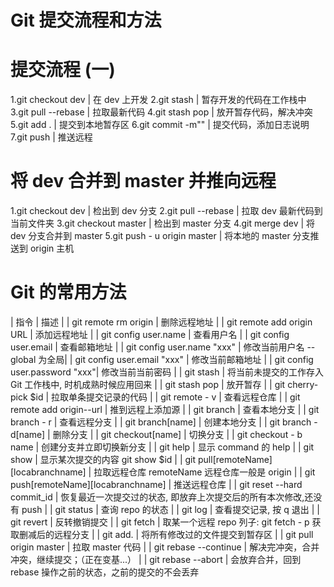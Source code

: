 # Git 提交流程和方法

# 提交流程 (一)

1.git checkout dev | 在 dev 上开发
2.git stash | 暂存开发的代码在工作栈中
3.git pull --rebase | 拉取最新代码
4.git stash pop | 放开暂存代码，解决冲突
5.git add . | 提交到本地暂存区
6.git commit -m"" | 提交代码，添加日志说明
7.git push | 推送远程

# 将 dev 合并到 master 并推向远程

1.git checkout dev | 检出到 dev 分支
2.git pull --rebase | 拉取 dev 最新代码到当前文件夹
3.git checkout master | 检出到 master 分支
4.git merge dev | 将 dev 分支合并到 master
5.git push - u origin master | 将本地的 master 分支推送到 origin 主机

# Git 的常用方法

| 指令 | 描述 |
| git remote rm origin | 删除远程地址 |
| git remote add origin URL | 添加远程地址 |
| git config user.name | 查看用户名 |
| git config user.email | 查看邮箱地址 |
| git config user.name "xxx" | 修改当前用户名 --global 为全局|
| git config user.email "xxx" | 修改当前邮箱地址 |
| git config user.password "xxx"| 修改当前当前密码 |
| git stash | 将当前未提交的工作存入 Git 工作栈中, 时机成熟时候应用回来 |
| git stash pop | 放开暂存 |
| git cherry-pick $id | 拉取单条提交记录的代码 |
| git remote - v | 查看远程仓库 |
| git remote add origin--url | 推到远程上添加源 |
| git branch | 查看本地分支 |
| git branch - r | 查看远程分支 |
| git branch[name] | 创建本地分支 |
| git branch - d[name] | 删除分支 |
| git checkout[name] | 切换分支 |
| git checkout - b name | 创建分支并立即切换新分支 |
| git help | 显示 command 的 help |
| git show | 显示某次提交的内容 git show \$id |
| git pull[remoteName][locabranchname] | 拉取远程仓库 remoteName 远程仓库一般是 origin |
| git push[remoteName][locabranchname] | 推送远程仓库 |
| git reset --hard commit_id | 恢复最近一次提交过的状态, 即放弃上次提交后的所有本次修改,还没有 push |
| git status | 查询 repo 的状态 |
| git log | 查看提交记录, 按 q 退出 |
| git revert | 反转撤销提交 |
| git fetch | 取某一个远程 repo 列子: git fetch - p 获取删减后的远程分支 |
| git add. | 将所有修改过的文件提交到暂存区 |
| git pull origin master | 拉取 master 代码 |
| git rebase --continue | 解决完冲突，合并冲突，继续提交；（正在变基...） |
| git rebase --abort | 会放弃合并，回到 rebase 操作之前的状态，之前的提交的不会丢弃
